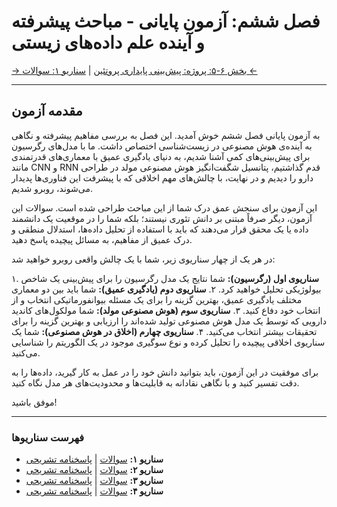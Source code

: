 # فصل ششم: آزمون پایانی - مباحث پیشرفته و آینده علم داده‌های زیستی

[→ بخش ۶-۵: پروژه: پیش‌بینی پایداری پروتئین](../05-project-protein-stability-prediction.md) | [سناریو ۱: سوالات ←](./scenario-01-questions.md)

---

## مقدمه آزمون

به آزمون پایانی فصل ششم خوش آمدید. این فصل به بررسی مفاهیم پیشرفته و نگاهی به آینده‌ی هوش مصنوعی در زیست‌شناسی اختصاص داشت. ما با مدل‌های رگرسیون برای پیش‌بینی‌های کمی آشنا شدیم، به دنیای یادگیری عمیق با معماری‌های قدرتمندی مانند CNN و RNN قدم گذاشتیم، پتانسیل شگفت‌انگیز هوش مصنوعی مولد در طراحی دارو را دیدیم و در نهایت، با چالش‌های مهم اخلاقی که با پیشرفت این فناوری‌ها پدیدار می‌شوند، روبرو شدیم.

این آزمون برای سنجش عمق درک شما از این مباحث طراحی شده است. سوالات این آزمون، دیگر صرفاً مبتنی بر دانش تئوری نیستند؛ بلکه شما را در موقعیت یک دانشمند داده یا یک محقق قرار می‌دهند که باید با استفاده از تحلیل داده‌ها، استدلال منطقی و درک عمیق از مفاهیم، به مسائل پیچیده پاسخ دهید.

در هر یک از چهار سناریوی زیر، شما با یک چالش واقعی روبرو خواهید شد:

۱. **سناریوی اول (رگرسیون):** شما نتایج یک مدل رگرسیون را برای پیش‌بینی یک شاخص بیولوژیکی تحلیل خواهید کرد.
۲. **سناریوی دوم (یادگیری عمیق):** شما باید بین دو معماری مختلف یادگیری عمیق، بهترین گزینه را برای یک مسئله بیوانفورماتیکی انتخاب و از انتخاب خود دفاع کنید.
۳. **سناریوی سوم (هوش مصنوعی مولد):** شما مولکول‌های کاندید دارویی که توسط یک مدل هوش مصنوعی تولید شده‌اند را ارزیابی و بهترین گزینه را برای تحقیقات بیشتر انتخاب می‌کنید.
۴. **سناریوی چهارم (اخلاق در هوش مصنوعی):** شما یک سناریوی اخلاقی پیچیده را تحلیل کرده و نوع سوگیری موجود در یک الگوریتم را شناسایی می‌کنید.

برای موفقیت در این آزمون، باید بتوانید دانش خود را در عمل به کار گیرید، داده‌ها را به دقت تفسیر کنید و با نگاهی نقادانه به قابلیت‌ها و محدودیت‌های هر مدل نگاه کنید.

موفق باشید!

---

### فهرست سناریوها

- **سناریو ۱:** [سوالات](./scenario-01-questions.md) | [پاسخنامه تشریحی](./scenario-01-answers.md)
- **سناریو ۲:** [سوالات](./scenario-02-questions.md) | [پاسخنامه تشریحی](./scenario-02-answers.md)
- **سناریو ۳:** [سوالات](./scenario-03-questions.md) | [پاسخنامه تشریحی](./scenario-03-answers.md)
- **سناریو ۴:** [سوالات](./scenario-04-questions.md) | [پاسخنامه تشریحی](./scenario-04-answers.md)
